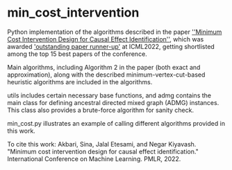 # min_cost_intervention
Python implementation of the algorithms described in the paper [''Minimum Cost Intervention Design for Causal Effect Identification''](https://proceedings.mlr.press/v162/akbari22a.html), which was awarded ['outstanding paper runner-up'](https://icml.cc/virtual/2022/oral/17380) at ICML2022, getting shortlisted among the top 15 best papers of the conference.

Main algorithms, including Algorithm 2 in the paper (both exact and approximation), along with the described minimum-vertex-cut-based heuristic algorithms are included in the algorithms.

utils includes certain necessary base functions, and admg contains the main class for defining ancestral directed mixed graph (ADMG) instances. This class also provides a brute-force algorithm for sanity check.

min_cost.py illustrates an example of calling different algorithms provided in this work.

To cite this work:
Akbari, Sina, Jalal Etesami, and Negar Kiyavash. "Minimum cost intervention design for causal effect identification." International Conference on Machine Learning. PMLR, 2022.
